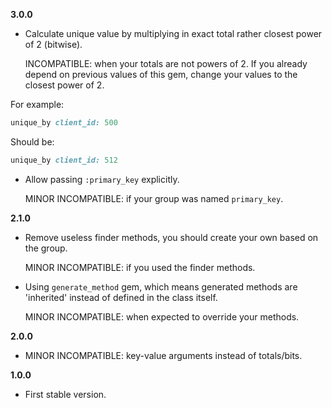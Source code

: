 **3.0.0**
* Calculate unique value by multiplying in exact total rather closest power of
  2 (bitwise).

  INCOMPATIBLE: when your totals are not powers of 2. If you already depend
                on previous values of this gem, change your values to the
                closest power of 2.

For example:

```ruby
unique_by client_id: 500
```

Should be:

```ruby
unique_by client_id: 512
```

* Allow passing `:primary_key` explicitly.

  MINOR INCOMPATIBLE: if your group was named `primary_key`.

**2.1.0**
* Remove useless finder methods, you should create your own based on the group.

  MINOR INCOMPATIBLE: if you used the finder methods.
* Using `generate_method` gem, which means generated methods are 'inherited'
  instead of defined in the class itself.

  MINOR INCOMPATIBLE: when expected to override your methods.

**2.0.0**
* MINOR INCOMPATIBLE: key-value arguments instead of totals/bits.

**1.0.0**
* First stable version.